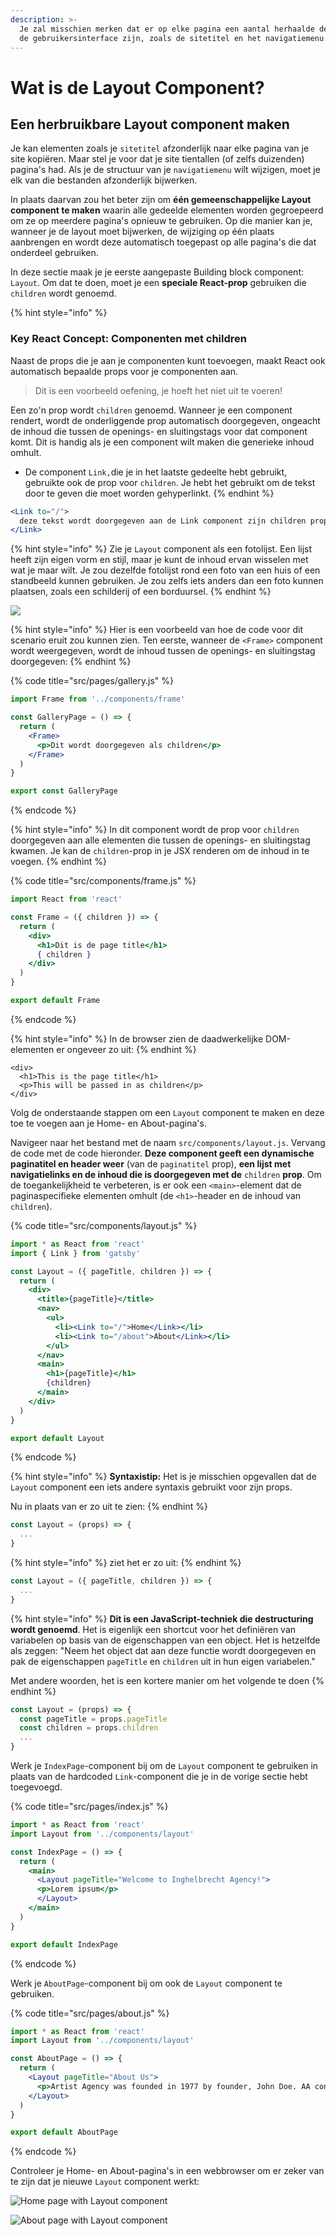 ```yaml
---
description: >-
  Je zal misschien merken dat er op elke pagina een aantal herhaalde delen van
  de gebruikersinterface zijn, zoals de sitetitel en het navigatiemenu.
---
```


# Wat is de Layout Component?

## Een herbruikbare Layout component maken

Je kan elementen zoals je `sitetitel` afzonderlijk naar elke pagina van je site kopiëren. Maar stel je voor dat je site tientallen \(of zelfs duizenden\) pagina's had. Als je de structuur van je `navigatiemenu` wilt wijzigen, moet je elk van die bestanden afzonderlijk bijwerken.

In plaats daarvan zou het beter zijn om **één gemeenschappelijke Layout component te maken** waarin alle gedeelde elementen worden gegroepeerd om ze op meerdere pagina's opnieuw te gebruiken. Op die manier kan je, wanneer je de layout moet bijwerken, de wijziging op één plaats aanbrengen en wordt deze automatisch toegepast op alle pagina's die dat onderdeel gebruiken.

In deze sectie maak je je eerste aangepaste Building block component: `Layout`. Om dat te doen, moet je een **speciale React-prop** gebruiken die `children` wordt genoemd.

{% hint style="info" %}
### Key React Concept: Componenten met children

Naast de props die je aan je componenten kunt toevoegen, maakt React ook automatisch bepaalde props voor je componenten aan.

> Dit is een voorbeeld oefening, je hoeft het niet uit te voeren!

Een zo'n prop wordt `children` genoemd. Wanneer je een component rendert, wordt de onderliggende prop automatisch doorgegeven, ongeacht de inhoud die tussen de openings- en sluitingstags voor dat component komt. Dit is handig als je een component wilt maken die generieke inhoud omhult.

* De component `Link,`die je in het laatste gedeelte hebt gebruikt, gebruikte ook de prop voor `children`. Je hebt het gebruikt om de tekst door te geven die moet worden gehyperlinkt.
{% endhint %}

```jsx
<Link to="/">
  deze tekst wordt doorgegeven aan de Link component zijn children prop!
</Link>
```

{% hint style="info" %}
Zie je `Layout` component als een fotolijst. Een lijst heeft zijn eigen vorm en stijl, maar je kunt de inhoud ervan wisselen met wat je maar wilt. Je zou dezelfde fotolijst rond een foto van een huis of een standbeeld kunnen gebruiken. Je zou zelfs iets anders dan een foto kunnen plaatsen, zoals een schilderij of een borduursel.
{% endhint %}

![](../../.gitbook/assets/image%20%28140%29.png)

{% hint style="info" %}
Hier is een voorbeeld van hoe de code voor dit scenario eruit zou kunnen zien. Ten eerste, wanneer de `<Frame>` component wordt weergegeven, wordt de inhoud tussen de openings- en sluitingstag doorgegeven:
{% endhint %}

{% code title="src/pages/gallery.js" %}
```jsx
import Frame from '../components/frame'

const GalleryPage = () => {
  return (
    <Frame>
      <p>Dit wordt doorgegeven als children</p>
    </Frame>
  )
}

export const GalleryPage
```
{% endcode %}

{% hint style="info" %}
In dit component wordt de prop voor `children` doorgegeven aan alle elementen die tussen de openings- en sluitingstag kwamen. Je kan de `children`-prop in je JSX renderen om de inhoud in te voegen.
{% endhint %}

{% code title="src/components/frame.js" %}
```jsx
import React from 'react'

const Frame = ({ children }) => {
  return (
    <div>
      <h1>Dit is de page title</h1>
      { children }
    </div>
  )
}

export default Frame
```
{% endcode %}

{% hint style="info" %}
In de browser zien de daadwerkelijke DOM-elementen er ongeveer zo uit:
{% endhint %}

```markup
<div>
  <h1>This is the page title</h1>
  <p>This will be passed in as children</p>
</div>
```

Volg de onderstaande stappen om een `Layout` component te maken en deze toe te voegen aan je Home- en About-pagina's.

Navigeer naar het bestand met de naam `src/components/layout.js`. Vervang de code met de code hieronder. **Deze component geeft een dynamische paginatitel en header weer** \(van de `paginatitel` prop\), **een lijst met navigatielinks en de inhoud die is doorgegeven met de** `children` **prop**. Om de toegankelijkheid te verbeteren, is er ook een `<main>`-element dat de paginaspecifieke elementen omhult \(de `<h1>`-header en de inhoud van `children`\).

{% code title="src/components/layout.js" %}
```jsx
import * as React from 'react'
import { Link } from 'gatsby'

const Layout = ({ pageTitle, children }) => {
  return (
    <div>
      <title>{pageTitle}</title>
      <nav>
        <ul>
          <li><Link to="/">Home</Link></li>
          <li><Link to="/about">About</Link></li>
        </ul>
      </nav>
      <main>
        <h1>{pageTitle}</h1>
        {children}
      </main>
    </div>
  )
}

export default Layout
```
{% endcode %}

{% hint style="info" %}
**Syntaxistip:** Het is je misschien opgevallen dat de `Layout` component een iets andere syntaxis gebruikt voor zijn props.

Nu in plaats van er zo uit te zien:
{% endhint %}

```jsx
const Layout = (props) => {
  ...
}
```

{% hint style="info" %}
ziet het er zo uit:
{% endhint %}

```jsx
const Layout = ({ pageTitle, children }) => {
  ...
}
```

{% hint style="info" %}
**Dit is een JavaScript-techniek die destructuring wordt genoemd**. Het is eigenlijk een shortcut voor het definiëren van variabelen op basis van de eigenschappen van een object. Het is hetzelfde als zeggen: "Neem het object dat aan deze functie wordt doorgegeven en pak de eigenschappen `pageTitle` en `children` uit in hun eigen variabelen."

Met andere woorden, het is een kortere manier om het volgende te doen
{% endhint %}

```jsx
const Layout = (props) => {
  const pageTitle = props.pageTitle
  const children = props.children
  ...
}
```

Werk je `IndexPage`-component bij om de `Layout` component te gebruiken in plaats van de hardcoded `Link`-component die je in de vorige sectie hebt toegevoegd.

{% code title="src/pages/index.js" %}
```jsx
import * as React from 'react'
import Layout from '../components/layout'

const IndexPage = () => {
  return (
    <main>
      <Layout pageTitle="Welcome to Inghelbrecht Agency!">
      <p>Lorem ipsum</p>
      </Layout>
    </main>
  )
}

export default IndexPage
```
{% endcode %}

Werk je `AboutPage`-component bij om ook de `Layout` component te gebruiken.

{% code title="src/pages/about.js" %}
```jsx
import * as React from 'react'
import Layout from '../components/layout'

const AboutPage = () => {
  return (
    <Layout pageTitle="About Us">
      <p>Artist Agency was founded in 1977 by founder, John Doe. AA continues to be at the forefront of art by establishing the careers of our talents on a holistic level -- and setting trends within the industry. </p>
    </Layout>
  )
}

export default AboutPage
```
{% endcode %}

Controleer je Home- en About-pagina's in een webbrowser om er zeker van te zijn dat je nieuwe `Layout` component werkt:

![Home page with Layout component](../../.gitbook/assets/image%20%28101%29.png)

![About page with Layout component](../../.gitbook/assets/image%20%2839%29.png)

